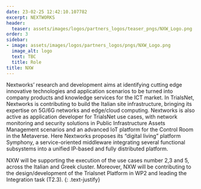 ```yaml
---
date: 23-02-25 12:42:10.107782
excerpt: NEXTWORKS
header:
  teaser: assets/images/logos/partners_logos/teaser_pngs/NXW_Logo.png
order: 3
sidebar:
- image: assets/images/logos/partners_logos/pngs/NXW_Logo.png
  image_alt: logo
  text: TBC
  title: Role
title: NXW
---
```

Nextworks’ research and development aims at identifying cutting edge innovative technologies and application scenarios to be turned into company products and knowledge services for the ICT market. In TrialsNet, Nextworks is contributing to build the Italian site infrastructure, bringing its expertise on 5G/6G networks and edge/cloud computing. Nextworks is also active as application developer for TrialsNet use cases, with network monitoring and security solutions in Public Infrastructure Assets Management scenarios and an advanced IoT platform for the Control Room in the Metaverse. Here Nextworks proposes its “digital living” platform Symphony, a service-oriented middleware integrating several functional subsystems into a unified IP-based and fully distributed platform.

NXW will be supporting the execution of the use cases number 2,3 and 5, across the Italian and Greek cluster. Moreover, NXW will be contributing to the design/development of the Trialsnet Platform in WP2 and leading the Integration task (T2.3).
{: .text-justify}
